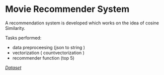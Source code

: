 # Movie Recommender System

A recommendation system is developed which works on the idea of cosine Similarity.

Tasks performed:
  - data preproceesing (json to string )
  - vectorization ( countvectorization )
  - recommender function (top 5)

  

*[Dataset](https://www.kaggle.com/datasets/tmdb/tmdb-movie-metadata?select=tmdb_5000_movies.csv)*
